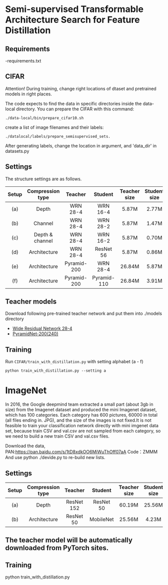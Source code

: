 # Semi-supervised Transformable Architecture Search for Feature Distillation


## Requirements
-requirements.txt

## CIFAR
Attention! During training, change right locations of dtaset and pretrained models in right places.

The code expects to find the data in specific directories inside the data-local directory. You can prepare the CIFAR with this command:

```
./data-local/bin/prepare_cifar10.sh
```

create a list of image filenames and their labels:

```
./datalocal/labels/prepare_semisupervised_sets.
```

After generating labels, change the location in argument, and 'data_dir' in datasets.py


## Settings
The structure settings are as follows.

| Setup | Compression type |   Teacher   |   Student   | Teacher size | Student size | Size ratio |
|:-----:|:----------------:|:-----------:|:-----------:|:------------:|:------------:|:----------:|
|  (a)  |       Depth      |   WRN 28-4  |   WRN 16-4  |     5.87M    |     2.77M    |    47.2%   |
|  (b)  |      Channel     |   WRN 28-4  |   WRN 28-2  |     5.87M    |     1.47M    |    25.0%   |
|  (c)  |  Depth & channel |   WRN 28-4  |   WRN 16-2  |     5.87M    |     0.70M    |    11.9%   |
|  (d)  |   Architecture   |   WRN 28-4  |  ResNet 56  |     5.87M    |     0.86M    |    14.7%   |
|  (e)  |   Architecture   | Pyramid-200 |   WRN 28-4  |    26.84M    |     5.87M    |    21.9%   |
|  (f)  |   Architecture   | Pyramid-200 | Pyramid-110 |    26.84M    |     3.91M    |    14.6%   |

## Teacher models
Download following pre-trained teacher network and put them into ./models directory
- [Wide Residual Network 28-4](https://drive.google.com/open?id=1Quxgs5teXVXwD3jBdkk-WeNLNpxbiZXN)
- [PyramidNet-200(240)](https://drive.google.com/open?id=1_QgG81fNM3OvVIbMAxDPykKWuSIyKnmz)

## Training
Run ```CIFAR/train_with_distillation.py``` with setting alphabet (a - f)
```
python train_with_distillation.py --setting a
```

# ImageNet

In 2016, the Google deepmind team extracted a small part (about 3gb in size) from the Imagenet dataset and produced the mini Imagenet dataset, which has 100 categories. Each category has 600 pictures, 60000 in total (all files ending in. JPG), and the size of the images is not fixed.It is not feasible to train your classification network directly with mini imgenet data set, because train CSV and val.csv are not sampled from each category, so we need to build a new train CSV and val.csv files.

Download the data, PAN:https://pan.baidu.com/s/1tD8xdkOO6MiWuThOff07aA Code：ZMMM
And use python ./devide.py to re-build new lists.

## Settings

| Setup | Compression type |   Teacher  |  Student  | Teacher size | Student size | Size ratio |
|:-----:|:----------------:|:----------:|:---------:|:------------:|:------------:|:----------:|
|  (a)  |       Depth      | ResNet 152 | ResNet 50 |    60.19M    |    25.56M    |   42.47%   |
|  (b)  |   Architecture   |  ResNet 50 | MobileNet |    25.56M    |     4.23M    |   16.55%   |

## The teacher model will be automatically downloaded from PyTorch sites.

## Training
python train_with_distillation.py

